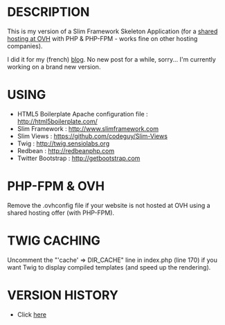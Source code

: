 DESCRIPTION
=============
This is my version of a Slim Framework Skeleton Application (for a [shared hosting at OVH](http://www.ovh.com/fr/hebergement-web/) with PHP & PHP-FPM - works fine on other hosting companies).

I did it for my (french) [blog](http://poinsot.info). No new post for a while, sorry... I'm currently working on a brand new version.


USING
=============
 * HTML5 Boilerplate Apache configuration file : http://html5boilerplate.com/
 * Slim Framework : http://www.slimframework.com
 * Slim Views : https://github.com/codeguy/Slim-Views
 * Twig : http://twig.sensiolabs.org
 * Redbean : http://redbeanphp.com
 * Twitter Bootstrap : http://getbootstrap.com


PHP-FPM & OVH
=============
Remove the .ovhconfig file if your website is not hosted at OVH using a shared hosting offer (with PHP-FPM).


TWIG CACHING
=============
Uncomment the "'cache' => DIR_CACHE" line in index.php (line 170) if you want Twig to display compiled templates (and speed up the rendering).


VERSION HISTORY
=============
 * Click [here](https://github.com/bpoinsot/slim-skeleton/releases)


